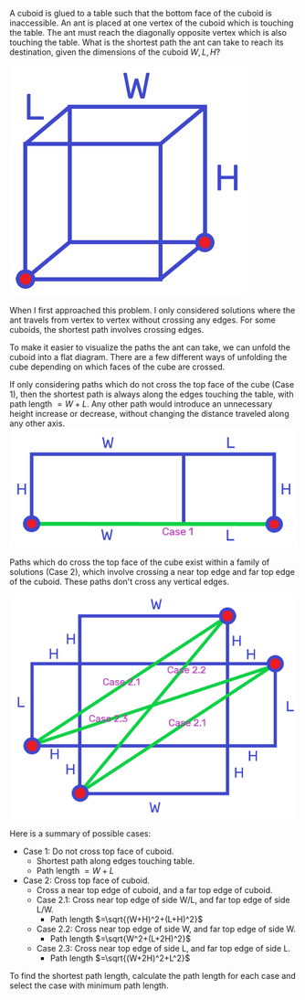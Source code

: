 A cuboid is glued to a table such that the bottom face of the cuboid is inaccessible. An ant is placed at one vertex of the cuboid which is touching the table. The ant must reach the diagonally opposite vertex which is also touching the table. What is the shortest path the ant can take to reach its destination, given the dimensions of the cuboid $W, L, H$?

![Cuboid](images/cuboid.png)

When I first approached this problem. I only considered solutions where the ant travels from vertex to vertex without crossing any edges. For some cuboids, the shortest path involves crossing edges.

To make it easier to visualize the paths the ant can take, we can unfold the cuboid into a flat diagram. There are a few different ways of unfolding the cube depending on which faces of the cube are crossed.

If only considering paths which do not cross the top face of the cube (Case 1), then the shortest path is always along the edges touching the table, with path length $=W+L$. Any other path would introduce an unnecessary height increase or decrease, without changing the distance traveled along any other axis.
![Case 1](images/case-1.png)

Paths which do cross the top face of the cube exist within a family of solutions (Case 2), which involve crossing a near top edge and far top edge of the cuboid. These paths don't cross any vertical edges.

![Case 2](images/case-2.png)

Here is a summary of possible cases:
- Case 1: Do not cross top face of cuboid.
	- Shortest path along edges touching table.
	- Path length $=W+L$
- Case 2: Cross top face of cuboid.
	- Cross a near top edge of cuboid, and a far top edge of cuboid.
	- Case 2.1: Cross near top edge of side W/L, and far top edge of side L/W.
		- Path length $=\sqrt{(W+H)^2+(L+H)^2}$
	- Case 2.2: Cross near top edge of side W, and far top edge of side W.
		- Path length $=\sqrt{W^2+(L+2H)^2}$
	- Case 2.3: Cross near top edge of side L, and far top edge of side L.
		- Path length $=\sqrt{(W+2H)^2+L^2}$

To find the shortest path length, calculate the path length for each case and select the case with minimum path length.
